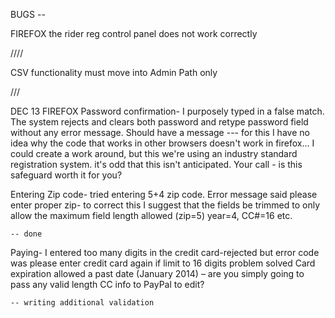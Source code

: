BUGS -- 

FIREFOX
the rider reg control panel does not work correctly


//// 

CSV functionality must move into Admin Path only

///

DEC 13
FIREFOX
Password confirmation- I purposely typed in a false match. The system rejects and clears both password and retype password field without any error message. Should have a message
 --- for this I have no idea why the code that works in other browsers doesn't work in firefox... I could create a work around, but this we're using an industry standard registration system. it's odd that this isn't anticipated.
 Your call - is this safeguard worth it for you?


Entering Zip code- tried entering 5+4 zip code. Error message said please enter proper zip- to correct this I suggest that the fields be trimmed to only allow the maximum field length allowed (zip=5) year=4, CC#=16 etc.

	-- done

Paying- I entered too many digits in the credit card-rejected but error code was please enter credit card again if limit to 16 digits problem solved
Card expiration allowed a past date (January 2014) – are you simply going to pass any valid length CC info to PayPal to edit?

	-- writing additional validation
